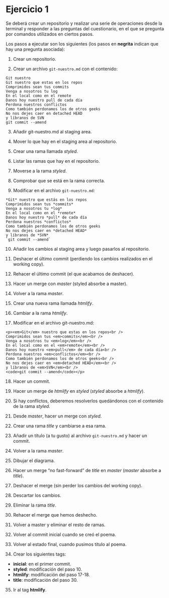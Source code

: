 # Ejercicio 1
Se deberá crear un repositorio y realizar una serie de operaciones desde la terminal y responder a las preguntas del cuestionario, en el que se pregunta por comandos utilizados en ciertos pasos.

Los pasos a ejecutar son los siguientes (los pasos en **negrita** indican que hay una pregunta asociada):

1) Crear un repositorio.

2) Crear un archivo `git-nuestro.md` con el contenido:

```
Git nuestro
Git nuestro que estas en los repos
Comprimidos sean tus commits
Venga a nosotros tu log
En el local como en el remote
Danos hoy nuestro pull de cada día
Perdona nuestros conflictos
Como también perdonamos los de otros geeks
No nos dejes caer en detached HEAD
y líbranos de SVN
git commit --amend
```

3) Añadir git-nuestro.md al staging area.

4) Mover lo que hay en el staging area al repositorio.

5) Crear una rama llamada _styled_.

6) Listar las ramas que hay en el repositorio.

7) Moverse a la rama _styled_.

8) Comprobar que se está en la rama correcta.

9) Modificar en el archivo `git-nuestro.md`:

```
*Git* nuestro que estás en los repos
Comprimidos sean tus *commits*
Venga a nosotros tu *log*
En el local como en el *remote*
Danos hoy nuestro *pull* de cada día
Perdona nuestros *conflictos*
Como también perdonamos los de otros geeks
No nos dejes caer en *detached HEAD*
y líbranos de *SVN*
`git commit --amend`
```

10) Añadir los cambios al staging area y luego pasarlos al repositorio.

11) Deshacer el último commit (perdiendo los cambios realizados en el working copy).

12) Rehacer el último commit (el que acabamos de deshacer).

13) Hacer un merge con _master_ (styled absorbe a master).

14) Volver a la rama _master_.

15) Crear una nueva rama llamada _htmlify_.

16) Cambiar a la rama _htmlify_.

17) Modificar en el archivo git-nuestro.md:

```
<p><em>Git</em> nuestro que estas en los repos<br />
Comprimidos sean tus <em>commits</em><br />
Venga a nosotros tu <em>log</em><br />
En el local como en el <em>remote</em><br />
Danos hoy nuestro <em>pull</em> de cada día<br />
Perdona nuestros <em>conflictos</em><br />
Como también perdonamos los de otros geeks<br />
No nos dejes caer en <em>detached HEAD</em><br />
y líbranos de <em>SVN</em><br />
<code>git commit --amend</code></p>
```

18) Hacer un commit.

19) Hacer un merge de _htmlify_ en _styled_ (_styled_ absorbe a _htmlify_).

20) Si hay conflictos, deberemos resolverlos quedándonos con el contenido de la rama _styled_.

21) Desde _master_, hacer un merge con _styled_.

22) Crear una rama _title_ y cambiarse a esa rama.

23) Añadir un título (a tu gusto) al archivo `git-nuestro.md` y hacer un commit.

24) Volver a la rama _master_.

25) Dibujar el diagrama.

26) Hacer un merge “no fast-forward” de _title_ en _master_ (_master_ absorbe a _title_).

27) Deshacer el merge (sin perder los cambios del working copy).

28) Descartar los cambios.

29) Eliminar la rama _title_.

30) Rehacer el merge que hemos deshecho.

31) Volver a master y eliminar el resto de ramas.

32) Volver al commit inicial cuando se creó el poema.

33) Volver al estado final, cuando pusimos título al poema.

34) Crear los siguientes tags:
- **inicial**: en el primer commit.
- **styled**: modificación del paso 10.
- **htmlify**: modificación del paso 17-18.
- **title**: modificación del paso 30.

35) Ir al tag **htmlify**.